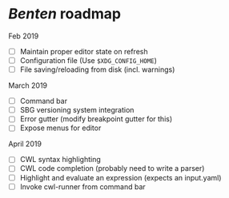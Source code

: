 # _Benten_ roadmap

Feb 2019
- [ ] Maintain proper editor state on refresh
- [ ] Configuration file (Use `$XDG_CONFIG_HOME`)
- [ ] File saving/reloading from disk (incl. warnings)

March 2019
- [ ] Command bar
- [ ] SBG versioning system integration
- [ ] Error gutter (modify breakpoint gutter for this)
- [ ] Expose menus for editor

April 2019
- [ ] CWL syntax highlighting
- [ ] CWL code completion (probably need to write a parser)
- [ ] Highlight and evaluate an expression (expects an input.yaml)
- [ ] Invoke cwl-runner from command bar
